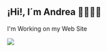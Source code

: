 # <h2> ¡Hi!, I´m Andrea 🙋🏻‍♀️🍒 </h2>
I'm Working on my Web Site

<img src="https://media.giphy.com/media/ehIroUy3HMbSYOzElW/giphy.gif" style>
